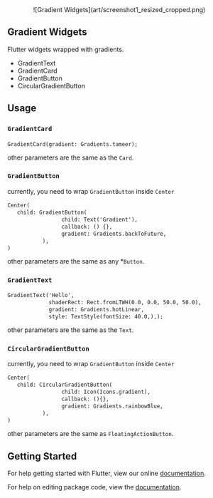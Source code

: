 


<center>
![Gradient Widgets](art/screenshot1_resized_cropped.png)
</center>




## Gradient Widgets
Flutter widgets wrapped with gradients.


* GradientText
* GradientCard
* GradientButton
* CircularGradientButton

## Usage


### `GradientCard`

```
GradientCard(gradient: Gradients.tameer);
```

other parameters are the same as the `Card`.


### `GradientButton`
currently, you need to wrap `GradientButton` inside `Center`

```
Center(
   child: GradientButton(
                 child: Text('Gradient'),
                 callback: () {},
                 gradient: Gradients.backToFuture,
           ),
)

```
other parameters are the same as any *`Button`.



### `GradientText`

```
GradientText('Hello',
             shaderRect: Rect.fromLTWH(0.0, 0.0, 50.0, 50.0),
             gradient: Gradients.hotLinear,
             style: TextStyle(fontSize: 40.0,),);
```

other parameters are the same as the `Text`.



### `CircularGradientButton`

currently, you need to wrap `GradientButton` inside `Center`


```
Center(
   child: CircularGradientButton(
                 child: Icon(Icons.gradient),
                 callback: (){},
                 gradient: Gradients.rainbowBlue,
           ),
)

```

other parameters are the same as `FloatingActionButton`.




## Getting Started

For help getting started with Flutter, view our online [documentation](https://flutter.io/).

For help on editing package code, view the [documentation](https://flutter.io/developing-packages/).
